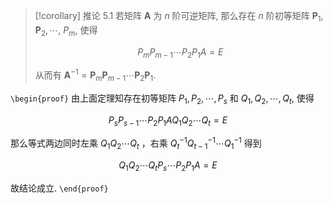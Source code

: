 > [!corollary] 推论 5.1
> 若矩阵 $\boldsymbol{A}$ 为 $n$ 阶可逆矩阵, 那么存在 $n$ 阶初等矩阵 $\boldsymbol{P}_{1}, \boldsymbol{P}_{2}, \cdots$, $P_{m}$, 使得
> 
> $$
> P_{m} P_{m-1} \cdots P_{2} P_{1} A=E
> $$
> 
> 从而有 $\boldsymbol{A}^{-1}=\boldsymbol{P}_{m} \boldsymbol{P}_{m-1} \cdots \boldsymbol{P}_{2} \boldsymbol{P}_{1}$.

`\begin{proof}`
由上面定理知存在初等矩阵 $P_{1}, P_{2}, \cdots, P_{s}$ 和 $Q_{1}, Q_{2}, \cdots, Q_{t}$, 使得

$$
P_{s} P_{s-1} \cdots P_{2} P_{1} A Q_{1} Q_{2} \cdots Q_{t}=E
$$

那么等式两边同时左乘 $Q_{1} Q_{2} \cdots Q_{t}$ ，右乘 $Q_{t}^{-1} Q_{t-1}^{-1} \cdots Q_{1}^{-1}$ 得到

$$
Q_{1} Q_{2} \cdots Q_{t} P_{s} \cdots P_{2} P_{1} A=E
$$

故结论成立.
`\end{proof}`